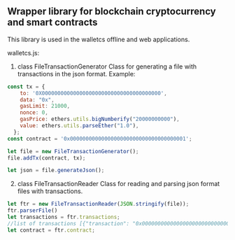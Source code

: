## Wrapper library for blockchain cryptocurrency and smart contracts ##

This library is used in the walletcs offline and web applications.

walletcs.js:

1. class FileTransactionGenerator
Class for generating a file with transactions in the json format.
Example:
```javascript
const tx = {
    to: '0X00000000000000000000000000000000000000',
    data: "0x",
    gasLimit: 21000,
    nonce: 0,
    gasPrice: ethers.utils.bigNumberify("20000000000"),
    value: ethers.utils.parseEther("1.0"),
  };
const contract = '0x0000000000000000000000000000000000001';

let file = new FileTransactionGenerator();
file.addTx(contract, tx);

let json = file.generateJson();

```

2. class FileTransactionReader
Class for reading and parsing json format files with transactions.
```javascript
let ftr = new FileTransactionReader(JSON.stringify(file));
ftr.parserFile()
let transactions = ftr.transactions;
//list of transactions [{"transaction": "0x000000000000000000000000000000000000000000000000fffffffffffffffffffffffff"}]
let contract = ftr.contract;
```

